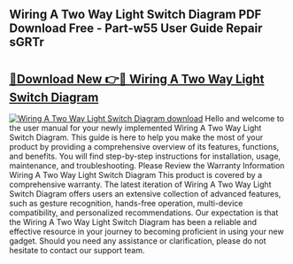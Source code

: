 ## Wiring A Two Way Light Switch Diagram PDF Download Free - Part-w55 User Guide Repair sGRTr

# <h2><a href="http://dfk0l5.blite.top/?on=Wiring+A+Two+Way+Light+Switch+Diagram">🔗Download New 👉🔴 Wiring A Two Way Light Switch Diagram</a></h2>

[![Wiring A Two Way Light Switch Diagram download](https://i.imgur.com/lujVjoI.png)](http://dfk0l5.blite.top/?on=Wiring+A+Two+Way+Light+Switch+Diagram)
Hello and welcome to the user manual for your newly implemented Wiring A Two Way Light Switch Diagram. This guide is here to help you make the most of your product by providing a comprehensive overview of its features, functions, and benefits. You will find step-by-step instructions for installation, usage, maintenance, and troubleshooting. Please Review the Warranty Information Wiring A Two Way Light Switch Diagram This product is covered by a comprehensive warranty. The latest iteration of Wiring A Two Way Light Switch Diagram offers users an extensive collection of advanced features, such as gesture recognition, hands-free operation, multi-device compatibility, and personalized recommendations. Our expectation is that the Wiring A Two Way Light Switch Diagram has been a reliable and effective resource in your journey to becoming proficient in using your new gadget. Should you need any assistance or clarification, please do not hesitate to contact our support team.

